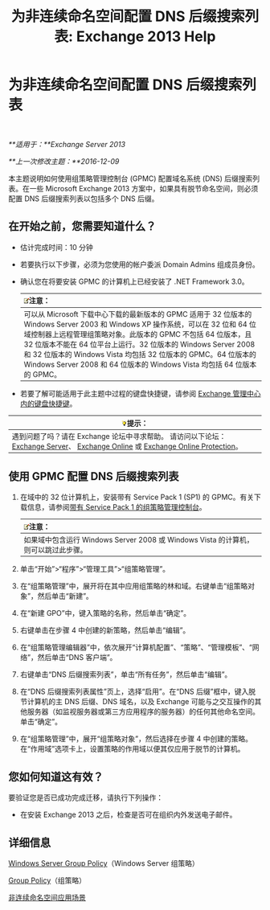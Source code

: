 ﻿---
title: '为非连续命名空间配置 DNS 后缀搜索列表: Exchange 2013 Help'
TOCTitle: 为非连续命名空间配置 DNS 后缀搜索列表
ms:assetid: cfa715ac-7b69-47c3-b206-933ec2cf677b
ms:mtpsurl: https://technet.microsoft.com/zh-cn/library/Bb847901(v=EXCHG.150)
ms:contentKeyID: 50491585
ms.date: 01/11/2018
mtps_version: v=EXCHG.150
ms.translationtype: HT
---

# 为非连续命名空间配置 DNS 后缀搜索列表

 

_**适用于：**Exchange Server 2013_

_**上一次修改主题：**2016-12-09_

本主题说明如何使用组策略管理控制台 (GPMC) 配置域名系统 (DNS) 后缀搜索列表。在一些 Microsoft Exchange 2013 方案中，如果具有脱节命名空间，则必须配置 DNS 后缀搜索列表以包括多个 DNS 后缀。

## 在开始之前，您需要知道什么？

  - 估计完成时间：10 分钟

  - 若要执行以下步骤，必须为您使用的帐户委派 Domain Admins 组成员身份。

  - 确认您在将要安装 GPMC 的计算机上已经安装了 .NET Framework 3.0。
    
    <table>
    <thead>
    <tr class="header">
    <th><img src="images/Bb124558.note(EXCHG.150).gif" title="注意" alt="注意" />注意：</th>
    </tr>
    </thead>
    <tbody>
    <tr class="odd">
    <td>可以从 Microsoft 下载中心下载的最新版本的 GPMC 适用于 32 位版本的 Windows Server 2003 和 Windows XP 操作系统，可以在 32 位和 64 位域控制器上远程管理组策略对象。此版本的 GPMC 不包括 64 位版本，且 32 位版本不能在 64 位平台上运行。32 位版本的 Windows Server 2008 和 32 位版本的 Windows Vista 均包括 32 位版本的 GPMC。64 位版本的 Windows Server 2008 和 64 位版本的 Windows Vista 均包括 64 位版本的 GPMC。</td>
    </tr>
    </tbody>
    </table>


  - 若要了解可能适用于此主题中过程的键盘快捷键，请参阅 [Exchange 管理中心内的键盘快捷键](keyboard-shortcuts-in-the-exchange-admin-center-exchange-online-protection-help.md)。

<table>
<thead>
<tr class="header">
<th><img src="images/Bb124558.tip(EXCHG.150).gif" title="提示" alt="提示" />提示：</th>
</tr>
</thead>
<tbody>
<tr class="odd">
<td>遇到问题了吗？请在 Exchange 论坛中寻求帮助。 请访问以下论坛：<a href="https://go.microsoft.com/fwlink/p/?linkid=60612">Exchange Server</a>、 <a href="https://go.microsoft.com/fwlink/p/?linkid=267542">Exchange Online</a> 或 <a href="https://go.microsoft.com/fwlink/p/?linkid=285351">Exchange Online Protection</a>。</td>
</tr>
</tbody>
</table>


## 使用 GPMC 配置 DNS 后缀搜索列表

1.  在域中的 32 位计算机上，安装带有 Service Pack 1 (SP1) 的 GPMC。有关下载信息，请参阅[带有 Service Pack 1 的组策略管理控制台](https://go.microsoft.com/fwlink/p/?linkid=100126)。
    
    <table>
    <thead>
    <tr class="header">
    <th><img src="images/Bb124558.note(EXCHG.150).gif" title="注意" alt="注意" />注意：</th>
    </tr>
    </thead>
    <tbody>
    <tr class="odd">
    <td>如果域中包含运行 Windows Server 2008 或 Windows Vista 的计算机，则可以跳过此步骤。</td>
    </tr>
    </tbody>
    </table>


2.  单击“开始”\>“程序”\>“管理工具”\>“组策略管理”。

3.  在“组策略管理”中，展开将在其中应用组策略的林和域。右键单击“组策略对象”，然后单击“新建”。

4.  在“新建 GPO”中，键入策略的名称，然后单击“确定”。

5.  右键单击在步骤 4 中创建的新策略，然后单击“编辑”。

6.  在“组策略管理编辑器”中，依次展开“计算机配置”、“策略”、“管理模板”、“网络”，然后单击“DNS 客户端”。

7.  右键单击“DNS 后缀搜索列表”，单击“所有任务”，然后单击“编辑”。

8.  在“DNS 后缀搜索列表属性”页上，选择“启用”。在“DNS 后缀”框中，键入脱节计算机的主 DNS 后缀、DNS 域名，以及 Exchange 可能与之交互操作的其他服务器（如监视服务器或第三方应用程序的服务器）的任何其他命名空间。单击“确定”。

9.  在“组策略管理”中，展开“组策略对象”，然后选择在步骤 4 中创建的策略。在“作用域”选项卡上，设置策略的作用域以便其仅应用于脱节的计算机。

## 您如何知道这有效？

要验证您是否已成功完成迁移，请执行下列操作：

  - 在安装 Exchange 2013 之后，检查是否可在组织内外发送电子邮件。

## 详细信息

[Windows Server Group Policy](https://go.microsoft.com/fwlink/p/?linkid=100128)（Windows Server 组策略）

[Group Policy](https://go.microsoft.com/fwlink/?linkid=268043)（组策略）

[非连续命名空间应用场景](disjoint-namespace-scenarios-exchange-2013-help.md)

